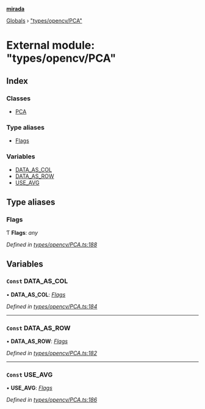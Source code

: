 **[mirada](../README.md)**

[Globals](../README.md) › ["types/opencv/PCA"](_types_opencv_pca_.md)

# External module: "types/opencv/PCA"

## Index

### Classes

* [PCA](../classes/_types_opencv_pca_.pca.md)

### Type aliases

* [Flags](_types_opencv_pca_.md#flags)

### Variables

* [DATA_AS_COL](_types_opencv_pca_.md#const-data_as_col)
* [DATA_AS_ROW](_types_opencv_pca_.md#const-data_as_row)
* [USE_AVG](_types_opencv_pca_.md#const-use_avg)

## Type aliases

###  Flags

Ƭ **Flags**: *any*

*Defined in [types/opencv/PCA.ts:188](https://github.com/cancerberoSgx/mirada/blob/cd60774/mirada/src/types/opencv/PCA.ts#L188)*

## Variables

### `Const` DATA_AS_COL

• **DATA_AS_COL**: *[Flags](_types_opencv_pca_.md#flags)*

*Defined in [types/opencv/PCA.ts:184](https://github.com/cancerberoSgx/mirada/blob/cd60774/mirada/src/types/opencv/PCA.ts#L184)*

___

### `Const` DATA_AS_ROW

• **DATA_AS_ROW**: *[Flags](_types_opencv_pca_.md#flags)*

*Defined in [types/opencv/PCA.ts:182](https://github.com/cancerberoSgx/mirada/blob/cd60774/mirada/src/types/opencv/PCA.ts#L182)*

___

### `Const` USE_AVG

• **USE_AVG**: *[Flags](_types_opencv_pca_.md#flags)*

*Defined in [types/opencv/PCA.ts:186](https://github.com/cancerberoSgx/mirada/blob/cd60774/mirada/src/types/opencv/PCA.ts#L186)*